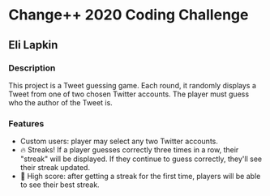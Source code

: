 # Change++ 2020 Coding Challenge
## Eli Lapkin

### Description

This project is a Tweet guessing game. Each round, it randomly displays a Tweet from one of two chosen Twitter accounts. The player must guess who the author of the Tweet is.

### Features

<ul>
     <li>Custom users: player may select any two Twitter accounts.</li>
     <li>&#128293; Streaks! If a player guesses correctly three times in a row, their "streak" will be displayed. If they continue to guess correctly, they'll see their streak updated. </li>
     <li>&#x1F4AF; High score: after getting a streak for the first time, players will be able to see their best streak. </li>
</ul>
